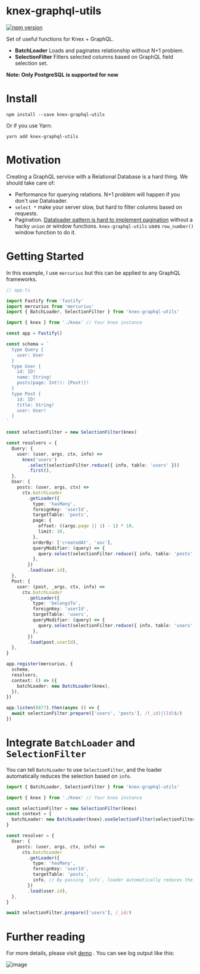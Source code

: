 # knex-graphql-utils

[![npm version](https://badge.fury.io/js/knex-graphql-utils.svg)](https://badge.fury.io/js/knex-graphql-utils)

Set of useful functions for Knex + GraphQL.

- **BatchLoader** Loads and paginates relationship without N+1 problem.
- **SelectionFilter** Filters selected columns based on GraphQL field selection set.

**Note: Only PostgreSQL is supported for now**

# Install

```
npm install --save knex-graphql-utils
```

Or if you use Yarn:

```
yarn add knex-graphql-utils
```

# Motivation

Creating a GraphQL service with a Relational Database is a hard thing. We should take care of:

- Performance for querying relations. N+1 problem will happen if you don't use Dataloader.
- `select *` make your server slow, but hard to filter columns based on requests.
- Pagination. [Dataloader pattern is hard to implement pagination](https://github.com/graphql/dataloader/issues/231) without a hacky `union` or window functions. `knex-graphql-utils` uses `row_number()` window function to do it.

# Getting Started

In this example, I use `mercurius` but this can be applied to any GraphQL frameworks.

```typescript
// app.ts

import Fastify from 'fastify'
import mercurius from 'mercurius'
import { BatchLoader, SelectionFilter } from 'knex-graphql-utils'

import { knex } from './knex' // Your knex instance

const app = Fastify()

const schema = `
  type Query {
    user: User
  }
  type User {
    id: ID!
    name: String!
    posts(page: Int!): [Post!]!
  }
  type Post {
    id: ID!
    title: String!
    user: User!
  }
`

const selectionFilter = new SelectionFilter(knex)

const resolvers = {
  Query: {
    user: (user, args, ctx, info) =>
      knex('users')
        .select(selectionFilter.reduce({ info, table: 'users' }))
        .first(),
  },
  User: {
    posts: (user, args, ctx) =>
      ctx.batchLoader
        .getLoader({
          type: 'hasMany',
          foreignKey: 'userId',
          targetTable: 'posts',
          page: {
            offset: ((args.page || 1) - 1) * 10,
            limit: 10,
          },
          orderBy: ['createdAt', 'asc'],
          queryModifier: (query) => {
            query.select(selectionFilter.reduce({ info, table: 'posts' }))
          },
        })
        .load(user.id),
  },
  Post: {
    user: (post, _args, ctx, info) =>
      ctx.batchLoader
        .getLoader({
          type: 'belongsTo',
          foreignKey: 'userId',
          targetTable: 'users',
          queryModifier: (query) => {
            query.select(selectionFilter.reduce({ info, table: 'users' }))
          },
        })
        .load(post.userId),
  },
}

app.register(mercurius, {
  schema,
  resolvers,
  context: () => ({
    batchLoader: new BatchLoader(knex),
  }),
})

app.listen(8877).then(async () => {
  await selectionFilter.prepare(['users', 'posts'], /(_id)|(Id)$/)
})
```

# Integrate `BatchLoader` and `SelectionFilter`

You can tell `BatchLoader` to use `SelectionFilter`, and the loader automatically reduces the selection based on `info`.

```typescript
import { BatchLoader, SelectionFilter } from 'knex-graphql-utils'

import { knex } from './knex' // Your knex instance

const selectionFilter = new SelectionFilter(knex)
const context = {
  batchLoader: new BatchLoader(knex).useSelectionFilter(selectionFilter), // Attach SelectionFilter into batch loader
}

const resolver = {
  User: {
    posts: (user, args, ctx, info) =>
      ctx.batchLoader
        .getLoader({
          type: 'hasMany',
          foreignKey: 'userId',
          targetTable: 'posts',
          info, // By passing `info`, loader automatically reduces the selection
        })
        .load(user.id),
  },
}

await selectionFilter.prepare(['users'], /_id/)
```

# Further reading

For more details, please visit [demo](https://github.com/acro5piano/knex-graphql-utils/blob/master/demo/index.ts) . You can see log output like this:

![image](https://user-images.githubusercontent.com/10719495/126866657-a6ca9463-bac8-4056-9963-1f0aae8bf7fd.png)
